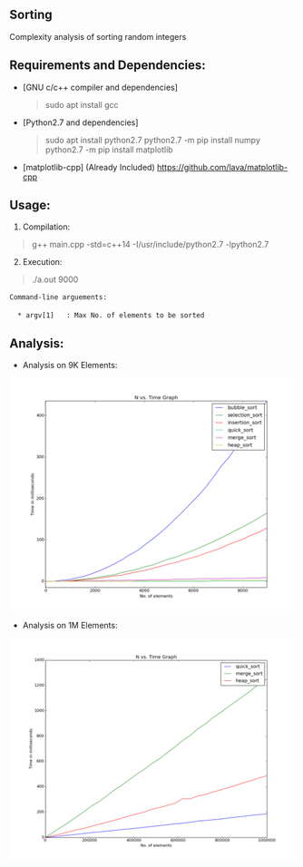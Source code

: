 ## Sorting

Complexity analysis of sorting random integers

## Requirements and Dependencies:

* [GNU c/c++ compiler and dependencies]
  > sudo apt install gcc

* [Python2.7 and dependencies]
  > sudo apt install python2.7
  > python2.7 -m pip install numpy
  > python2.7 -m pip install matplotlib

* [matplotlib-cpp] (Already Included)
    https://github.com/lava/matplotlib-cpp


## Usage:

1.  Compilation:
   > g++ main.cpp -std=c++14 -I/usr/include/python2.7 -lpython2.7

2.  Execution:
  > ./a.out 9000

    Command-line arguements:
    
      * argv[1]   : Max No. of elements to be sorted       


## Analysis:

* Analysis on 9K Elements:

![Sorting_9K](https://github.com/exceptionalism/sorting/blob/master/plot_9K.png)

* Analysis on 1M Elements:

![Sorting_1M](https://github.com/exceptionalism/sorting/blob/master/plot_1M.png)